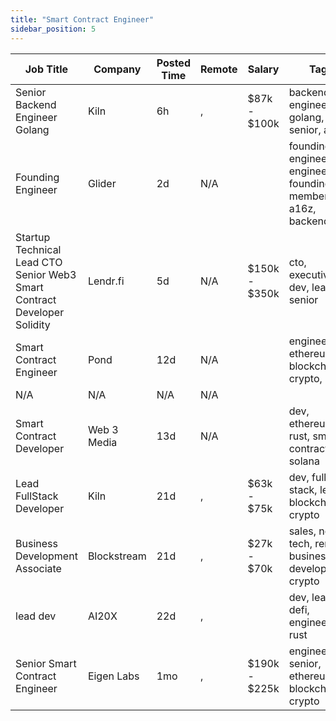 ```yaml
---
title: "Smart Contract Engineer"
sidebar_position: 5
---
```


| Job Title | Company | Posted Time | Remote | Salary | Tags | Apply Link |
|-----------|---------|-------------|--------|--------|------|------------|
| Senior Backend Engineer Golang | Kiln | 6h | , | $87k - $100k | backend, engineer, golang, senior, aws | [Apply](https://web3.career/senior-backend-engineer-golang-kiln/98782) |
| Founding Engineer | Glider | 2d | N/A |  | founding engineer, engineer, founding member, a16z, backend | [Apply](https://web3.career/founding-engineer-glider/98662) |
| Startup Technical Lead CTO Senior Web3 Smart Contract Developer Solidity | Lendr.fi | 5d | N/A | $150k - $350k | cto, executive, dev, lead, senior | [Apply](https://web3.career/startup-technical-lead-cto-senior-web3-smart-contract-developer-solidity-lendr-fi/95862) |
| Smart Contract Engineer | Pond | 12d | N/A |  | engineer, ethereum, blockchain, crypto, dapp | [Apply](https://web3.career/smart-contract-engineer-pond/97755) |
| N/A | N/A | N/A | N/A |  |  | [Apply](https://web3.career/metana) |
| Smart Contract Developer | Web 3 Media | 13d | N/A |  | dev, ethereum, rust, smart contract, solana | [Apply](https://web3.career/smart-contract-developer-web-3-media/95013) |
| Lead FullStack Developer | Kiln | 21d | , | $63k - $75k | dev, full stack, lead, blockchain, crypto | [Apply](https://web3.career/lead-fullstack-developer-kiln/96910) |
| Business Development Associate | Blockstream | 21d | , | $27k - $70k | sales, non tech, remote, business development, crypto | [Apply](https://web3.career/business-development-associate-blockstream/7739) |
| lead dev | AI20X | 22d | , |  | dev, lead, defi, engineer, rust | [Apply](https://web3.career/lead-dev-ai20x/94376) |
| Senior Smart Contract Engineer | Eigen Labs | 1mo | , | $190k - $225k | engineer, senior, ethereum, blockchain, crypto | [Apply](https://web3.career/senior-smart-contract-engineer-eigenlabs/95542) |
